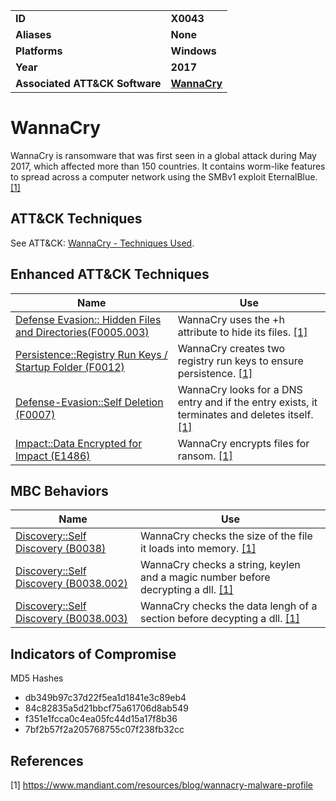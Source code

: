 <table>
<tr>
<td><b>ID</b></td>
<td><b>X0043</b></td>
</tr>
<tr>
<td><b>Aliases</b></td>
<td><b>None</b></td>
</tr>
<tr>
<td><b>Platforms</b></td>
<td><b>Windows</b></td>
</tr>
<tr>
<td><b>Year</b></td>
<td><b>2017</b></td>
</tr>
<tr>
<td><b>Associated ATT&CK Software</b></td>
<td><b><a href="https://attack.mitre.org/software/S0366">WannaCry</a></b></td>
</tr>
</table>

# WannaCry

WannaCry is ransomware that was first seen in a global attack during May 2017, which affected more than 150 countries. It contains worm-like features to spread across a computer network using the SMBv1 exploit EternalBlue. [[1]](#1)

## ATT&CK Techniques

See ATT&CK: [WannaCry - Techniques Used](https://attack.mitre.org/software/S0366/).

## Enhanced ATT&CK Techniques

|Name|Use|
|---|---|
|[Defense Evasion:: Hidden Files and Directories(F0005.003)](../defense-evasion/hidden-files-and-directories.md)|WannaCry uses the +h attribute to hide its files. [[1]](#1)|
|[Persistence::Registry Run Keys / Startup Folder (F0012)](../persistence/registry-run-keys-startup-folder.md)|WannaCry creates two registry run keys to ensure persistence. [[1]](#1)|
|[Defense-Evasion::Self Deletion (F0007)](../defense-evasion/self-deletion.md)|WannaCry looks for a DNS entry and if the entry exists, it terminates and deletes itself. [[1]](#1)|
|[Impact::Data Encrypted for Impact (E1486)](../impact/data-encrypted-for-impact.md)|WannaCry encrypts files for ransom. [[1]](#1)|

## MBC Behaviors

|Name|Use|
|---|---|
|[Discovery::Self Discovery (B0038)](../discovery/self-discovery.md)|WannaCry checks the size of the file it loads into memory. [[1]](#1)|
|[Discovery::Self Discovery (B0038.002)](../discovery/self-discovery.md)|WannaCry checks a string, keylen and a magic number before decrypting a dll. [[1]](#1)|
|[Discovery::Self Discovery (B0038.003)](../discovery/self-discovery.md)|WannaCry checks the data lengh of a section before decypting a dll. [[1]](#1)|


## Indicators of Compromise

MD5 Hashes
- db349b97c37d22f5ea1d1841e3c89eb4
- 84c82835a5d21bbcf75a61706d8ab549
- f351e1fcca0c4ea05fc44d15a17f8b36
- 7bf2b57f2a205768755c07f238fb32cc

## References

<a name="1">[1]</a> https://www.mandiant.com/resources/blog/wannacry-malware-profile
